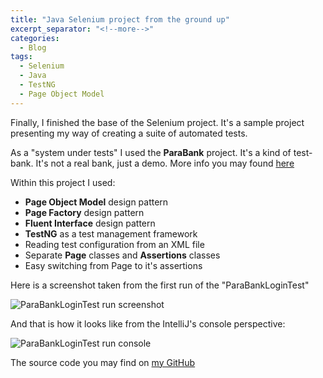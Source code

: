 ```yaml
---
title: "Java Selenium project from the ground up"
excerpt_separator: "<!--more-->"
categories:
  - Blog
tags:
  - Selenium
  - Java
  - TestNG
  - Page Object Model
---
```


Finally, I finished the base of the Selenium project. It's a sample project presenting my way of creating a suite of automated tests. 

<!--more-->

As a "system under tests" I used the **ParaBank** project. It's a kind of test-bank. It's not a real bank, just a demo. More info you may found [here](https://parabank.parasoft.com/parabank/about.htm)

<!--more-->

Within this project I used:
* **Page Object Model** design pattern
* **Page Factory** design pattern
* **Fluent Interface** design pattern
* **TestNG** as a test management framework
* Reading test configuration from an XML file
* Separate **Page** classes and **Assertions** classes
* Easy switching from Page to it's assertions

<!--more-->

Here is a screenshot taken from the first run of the "ParaBankLoginTest"

<img src="{{ site.url }}{{ site.baseurl }}/assets/images/paraBankHomePage-testRun.png" alt="ParaBankLoginTest run screenshot">

And that is how it looks like from the IntelliJ's console perspective:

<img src="{{ site.url }}{{ site.baseurl }}/assets/images/paraBankHomePage-console.png" alt="ParaBankLoginTest run console">

<!--more-->

The source code you may find on [my GitHub](https://github.com/AdamSajewicz/SeleniumFromScratch)

